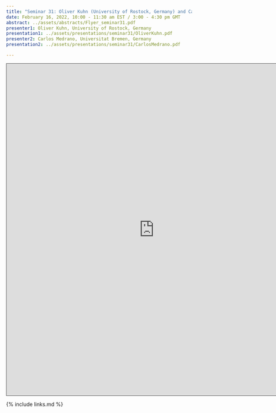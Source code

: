 ```yaml
---
title: "Seminar 31: Oliver Kuhn (University of Rostock, Germany) and Carlos Medrano (Universitat Bremen, Germany)"
date: February 16, 2022, 10:00 - 11:30 am EST / 3:00 - 4:30 pm GMT
abstract: ../assets/abstracts/Flyer_seminar31.pdf
presenter1: Oliver Kuhn, University of Rostock, Germany
presentation1: ../assets/presentations/seminar31/OliverKuhn.pdf
presenter2: Carlos Medrano, Universitat Bremen, Germany
presentation2: ../assets/presentations/seminar31/CarlosMedrano.pdf

---
```


<iframe src="https://ub.hosted.panopto.com/Panopto/Pages/Embed.aspx?id=4c571102-07d9-4015-a89d-ae3e01161634
&autoplay=false&offerviewer=true&showtitle=true&showbrand=false&captions=false&interactivity=all" height="900" width="800" 
style="border: 1px solid #464646;" allowfullscreen allow="autoplay"></iframe>


{% include links.md %}


